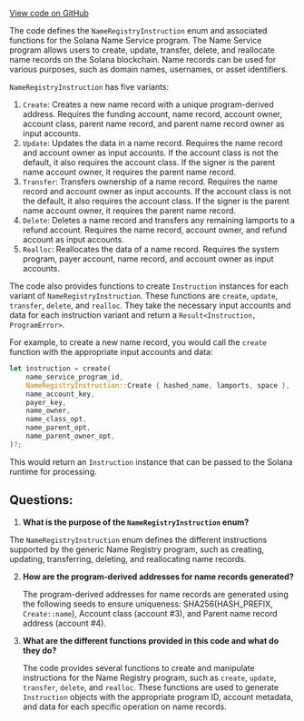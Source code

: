 [View code on GitHub](https://github.com/solana-labs/solana-program-library/name-service/program/src/instruction.rs)

The code defines the `NameRegistryInstruction` enum and associated functions for the Solana Name Service program. The Name Service program allows users to create, update, transfer, delete, and reallocate name records on the Solana blockchain. Name records can be used for various purposes, such as domain names, usernames, or asset identifiers.

`NameRegistryInstruction` has five variants:

1. `Create`: Creates a new name record with a unique program-derived address. Requires the funding account, name record, account owner, account class, parent name record, and parent name record owner as input accounts.
2. `Update`: Updates the data in a name record. Requires the name record and account owner as input accounts. If the account class is not the default, it also requires the account class. If the signer is the parent name account owner, it requires the parent name record.
3. `Transfer`: Transfers ownership of a name record. Requires the name record and account owner as input accounts. If the account class is not the default, it also requires the account class. If the signer is the parent name account owner, it requires the parent name record.
4. `Delete`: Deletes a name record and transfers any remaining lamports to a refund account. Requires the name record, account owner, and refund account as input accounts.
5. `Realloc`: Reallocates the data of a name record. Requires the system program, payer account, name record, and account owner as input accounts.

The code also provides functions to create `Instruction` instances for each variant of `NameRegistryInstruction`. These functions are `create`, `update`, `transfer`, `delete`, and `realloc`. They take the necessary input accounts and data for each instruction variant and return a `Result<Instruction, ProgramError>`.

For example, to create a new name record, you would call the `create` function with the appropriate input accounts and data:

```rust
let instruction = create(
    name_service_program_id,
    NameRegistryInstruction::Create { hashed_name, lamports, space },
    name_account_key,
    payer_key,
    name_owner,
    name_class_opt,
    name_parent_opt,
    name_parent_owner_opt,
)?;
```

This would return an `Instruction` instance that can be passed to the Solana runtime for processing.
## Questions: 
 1. **What is the purpose of the `NameRegistryInstruction` enum?**

   The `NameRegistryInstruction` enum defines the different instructions supported by the generic Name Registry program, such as creating, updating, transferring, deleting, and reallocating name records.

2. **How are the program-derived addresses for name records generated?**

   The program-derived addresses for name records are generated using the following seeds to ensure uniqueness: SHA256(HASH_PREFIX, `Create::name`), Account class (account #3), and Parent name record address (account #4).

3. **What are the different functions provided in this code and what do they do?**

   The code provides several functions to create and manipulate instructions for the Name Registry program, such as `create`, `update`, `transfer`, `delete`, and `realloc`. These functions are used to generate `Instruction` objects with the appropriate program ID, account metadata, and data for each specific operation on name records.